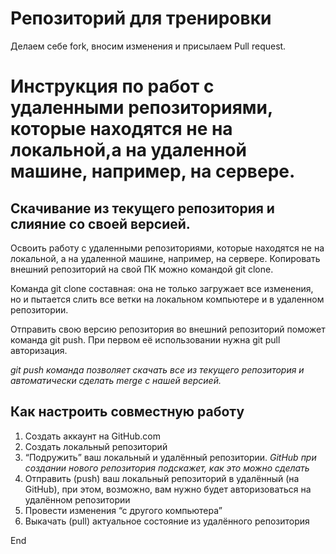 # Репозиторий для тренировки

Делаем себе fork, вносим изменения и присылаем Pull request.


#  Инструкция по работ с удаленными репозиториями, которые находятся не на локальной,а на удаленной машине, например, на сервере.


## Скачивание из текущего репозитория и слияние со своей версией.


Освоить работу с удаленными репозиториями, которые находятся не на локальной, а на удаленной машине, например, на сервере.
Копировать внешний репозиторий на свой ПК можно командой git clone.

Команда git clone составная: она не только загружает все изменения, но и пытается слить все ветки на локальном компьютере и в
удаленном репозитории.

Отправить свою версию репозитория во
внешний репозиторий поможет команда git
push. При первом её использовании нужна
git pull авторизация.

*git push команда позволяет скачать все из текущего репозитория и автоматически сделать merge с нашей версией.*


## Как настроить совместную работу



1. Создать аккаунт на GitHub.com
2. Создать локальный репозиторий
3. “Подружить” ваш локальный и удалённый репозитории. 
*GitHub при создании нового репозитория подскажет, как это можно сделать*
4. Отправить (push) ваш локальный репозиторий в удалённый (на GitHub), при этом, возможно, 
вам нужно будет авторизоваться на удалённом репозитории
5. Провести изменения “с другого компьютера”
6. Выкачать (pull) актуальное состояние из удалённого репозитория
 



 End

